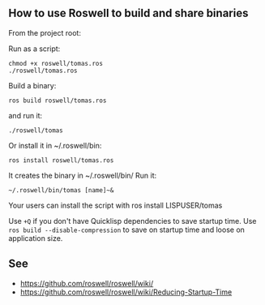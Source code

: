 
## How to use Roswell to build and share binaries

From the project root:

Run as a script:

    chmod +x roswell/tomas.ros
    ./roswell/tomas.ros

Build a binary:

    ros build roswell/tomas.ros

and run it:

    ./roswell/tomas

Or install it in ~/.roswell/bin:

    ros install roswell/tomas.ros

It creates the binary in ~/.roswell/bin/
Run it:

    ~/.roswell/bin/tomas [name]~&

Your users can install the script with ros install LISPUSER/tomas

Use `+Q` if you don't have Quicklisp dependencies to save startup time.
Use `ros build --disable-compression` to save on startup time and loose on application size.


## See

- https://github.com/roswell/roswell/wiki/
- https://github.com/roswell/roswell/wiki/Reducing-Startup-Time
